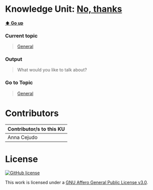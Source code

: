# Knowledge Unit: [No, thanks](../../knowledge_units/general/no-thanks.md)

#### [:arrow_up: Go up](../../topics/general.md)
### Current topic
> [General](../../topics/general.md)
### Output
> What would you like to talk about?
### Go to Topic
> [General](../../topics/general.md)


# Contributors

| Contributor/s to this KU |
| - | 
| Anna Cejudo |

# License
[![GitHub license](https://img.shields.io/github/license/inbrainz/cerebro)](https://github.com/inbrainz/cerebro/blob/master/LICENSE)

This work is licensed under a [GNU Affero General Public License v3.0](https://www.gnu.org/licenses/agpl-3.0.txt).